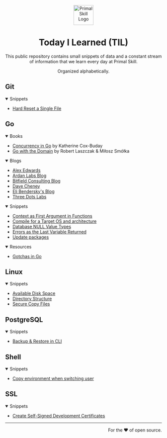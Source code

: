 <div align="center">

<img src="https://github.com/primalskill/til/assets/489775/96abd783-d402-4044-ab4b-26c4691ebcdc" alt="Primal Skill Logo" width="64" height="64" />

# Today I Learned (TIL)

This public repository contains small snippets of data and a constant stream of information that we learn every day at Primal Skill.

Organized alphabetically.

</div>


## Git

<details open>
  <summary>Snippets</summary>

- [Hard Reset a Single File](git/hard-reset-single-file.md)
  
</details>


## Go

<details open>
  <summary>Books</summary>

- [Concurrency in Go](https://www.oreilly.com/library/view/concurrency-in-go/9781491941294/) by Katherine Cox-Buday
- [Go with the Domain](https://threedots.tech/go-with-the-domain/) by Robert Laszczak & Miłosz Smółka
  
</details>

<details open>
  <summary>Blogs</summary>

- [Alex Edwards](https://www.alexedwards.net/blog)
- [Ardan Labs Blog](https://www.ardanlabs.com/blog/)
- [Bitfield Consulting Blog](https://bitfieldconsulting.com/golang)
- [Dave Cheney](https://dave.cheney.net/)
- [Eli Bendersky's Blog](https://eli.thegreenplace.net/tag/go)
- [Three Dots Labs](https://threedots.tech/)
  
</details>

<details open>
  <summary>Snippets</summary>

- [Context as First Argument in Functions](go/ctx-first.md)
- [Compile for a Target OS and architecture](go/compile-specific-arch.md)
- [Database NULL Value Types](go/database-null-value-types.md)
- [Errors as the Last Variable Returned](go/err-last.md)
- [Update packages](go/update-packages.md)
  
</details>

<details open>
  <summary>Resources</summary>

- [Gotchas in Go](https://github.com/golang-leipzig/gotchas)
  
</details>

## Linux

<details open>
  <summary>Snippets</summary>

- [Available Disk Space](linux/avail-disk-space.md)
- [Directory Structure](linux/directory-structure.md)
- [Secure Copy Files](linux/secure-copy.md)
  
</details>


## PostgreSQL

<details open>
  <summary>Snippets</summary>

- [Backup & Restore in CLI](postgresql/backup-restore.md)
  
</details>


## Shell

<details open>
  <summary>Snippets</summary>

- [Copy environment when switching user](shell/copy-environment-when-switching-user.md)
  
</details>


## SSL

<details open>
  <summary>Snippets</summary>

- [Create Self-Signed Development Certificates](ssl/self-signed-certs.md)
  
</details>

---

<div align="right">

For the ❤️ of open source.

</div>
